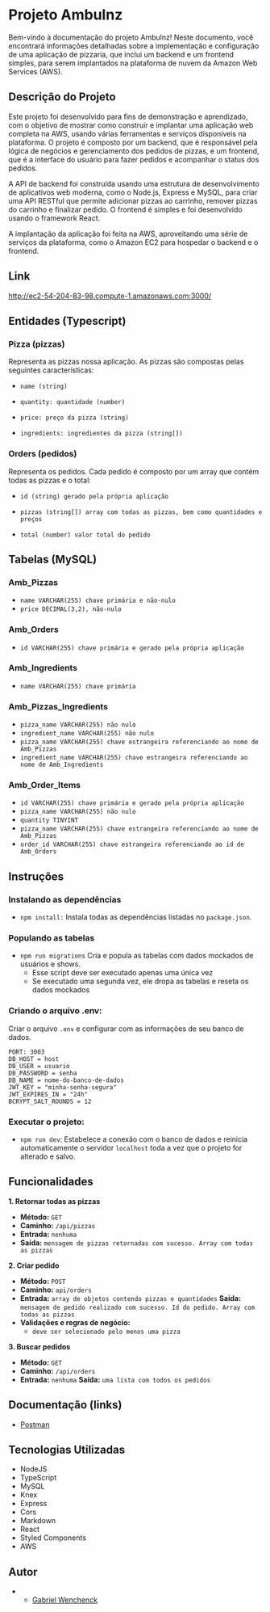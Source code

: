 # Projeto Ambulnz

Bem-vindo à documentação do projeto Ambulnz! Neste documento, você encontrará informações detalhadas sobre a implementação e configuração de uma aplicação de pizzaria, que inclui um backend e um frontend simples, para serem implantados na plataforma de nuvem da Amazon Web Services (AWS).

## Descrição do Projeto

Este projeto foi desenvolvido para fins de demonstração e aprendizado, com o objetivo de mostrar como construir e implantar uma aplicação web completa na AWS, usando várias ferramentas e serviços disponíveis na plataforma. O projeto é composto por um backend, que é responsável pela lógica de negócios e gerenciamento dos pedidos de pizzas, e um frontend, que é a interface do usuário para fazer pedidos e acompanhar o status dos pedidos.

A API de backend foi construída usando uma estrutura de desenvolvimento de aplicativos web moderna, como o Node.js, Express e MySQL, para criar uma API RESTful que permite adicionar pizzas ao carrinho, remover pizzas do carrinho e finalizar pedido. O frontend é simples e foi desenvolvido usando o framework React.

A implantação da aplicação foi feita na AWS, aproveitando uma série de serviços da plataforma, como o Amazon EC2 para hospedar o backend e o frontend. 

## Link
http://ec2-54-204-83-98.compute-1.amazonaws.com:3000/

## Entidades (Typescript)

### Pizza (pizzas)

Representa as pizzas nossa aplicação. As pizzas são compostas pelas seguintes características:

- `name (string)`

- `quantity: quantidade (number)`

- `price: preço da pizza (string)`

- `ingredients: ingredientes da pizza (string[])`

### Orders (pedidos)

Representa os pedidos. Cada pedido é composto por um array que contém todas as pizzas e o total:

- `id (string) gerado pela própria aplicação`

- `pizzas (string[]) array com todas as pizzas, bem como quantidades e preços`

- `total (number) valor total do pedido`


## Tabelas (MySQL)

### Amb_Pizzas

- `name VARCHAR(255) chave primária e não-nulo`
- `price DECIMAL(3,2), não-nulo`

### Amb_Orders

- `id VARCHAR(255) chave primária e gerado pela própria aplicação`

### Amb_Ingredients

- `name VARCHAR(255) chave primária`

### Amb_Pizzas_Ingredients

- `pizza_name VARCHAR(255) não nulo`
- `ingredient_name VARCHAR(255) não nulo`
- `pizza_name VARCHAR(255) chave estrangeira referenciando ao nome de Amb_Pizzas`
- `ingredient_name VARCHAR(255) chave estrangeira referenciando ao nome de Amb_Ingredients`

### Amb_Order_Items

- `id VARCHAR(255) chave primária e gerado pela própria aplicação`
- `pizza_name VARCHAR(255) não nulo`
- `quantity TINYINT`
- `pizza_name VARCHAR(255) chave estrangeira referenciando ao nome de Amb_Pizzas`
- `order_id VARCHAR(255) chave estrangeira referenciando ao id de Amb_Orders`


## Instruções

### Instalando as dependências

- `npm install:`
  Instala todas as dependências listadas no `package.json`.

### Populando as tabelas

- `npm run migrations`
  Cria e popula as tabelas com dados mockados de usuários e shows.
  - Esse script deve ser executado apenas uma única vez
  - Se executado uma segunda vez, ele dropa as tabelas e reseta os dados mockados

### Criando o arquivo .env:

Criar o arquivo `.env` e configurar com as informações de seu banco de dados.

```
PORT: 3003
DB_HOST = host
DB_USER = usuario
DB_PASSWORD = senha
DB_NAME = nome-do-banco-de-dados
JWT_KEY = "minha-senha-segura"
JWT_EXPIRES_IN = "24h"
BCRYPT_SALT_ROUNDS = 12
```

### Executar o projeto:

- `npm run dev`:
  Estabelece a conexão com o banco de dados e reinicia automaticamente o servidor `localhost` toda a vez que o projeto for alterado e salvo.

## Funcionalidades

**1. Retornar todas as pizzas**

- **Método:** `GET`
- **Caminho:** `/api/pizzas`
- **Entrada:** `nenhuma`
- **Saída:** `mensagem de pizzas retornadas com sucesso. Array com todas as pizzas`


**2. Criar pedido**

- **Método:** `POST `
- **Caminho:** `api/orders`
- **Entrada:** `array de objetos contendo pizzas e quantidades`
  **Saída:** `mensagem de pedido realizado com sucesso. Id do pedido. Array com todas as pizzas`
- **Validações e regras de negócio:**
  - `deve ser selecionado pelo menos uma pizza`


**3. Buscar pedidos**

- **Método:** `GET `
- **Caminho:** `/api/orders`
- **Entrada:** `nenhuma`
  **Saída:** `uma lista com todos os pedidos`



## Documentação (links)

- [Postman](https://documenter.getpostman.com/view/21578696/2s93Xu3Rgj)



## Tecnologias Utilizadas

- NodeJS
- TypeScript
- MySQL
- Knex
- Express
- Cors
- Markdown
- React
- Styled Components
- AWS

## Autor

- - [Gabriel Wenchenck](https://github.com/gabrielwenchenck)

